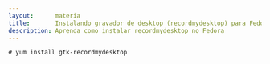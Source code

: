 ```yaml
---
layout:      materia
title:       Instalando gravador de desktop (recordmydesktop) para Fedora
description: Aprenda como instalar recordmydesktop no Fedora
---
```



	# yum install gtk-recordmydesktop
